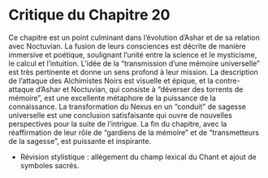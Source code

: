 # Critique du Chapitre 20

Ce chapitre est un point culminant dans l’évolution d’Ashar et de sa relation avec Noctuvian. La fusion de leurs consciences est décrite de manière immersive et poétique, soulignant l’unité entre la science et le mysticisme, le calcul et l’intuition.
L’idée de la “transmission d’une mémoire universelle” est très pertinente et donne un sens profond à leur mission. La description de l’attaque des Alchimistes Noirs est visuelle et épique, et la contre-attaque d’Ashar et Noctuvian, qui consiste à “déverser des torrents de mémoire”, est une excellente métaphore de la puissance de la connaissance.
La transformation du Nexus en un “conduit” de sagesse universelle est une conclusion satisfaisante qui ouvre de nouvelles perspectives pour la suite de l’intrigue. La fin du chapitre, avec la réaffirmation de leur rôle de “gardiens de la mémoire” et de “transmetteurs de la sagesse”, est puissante et inspirante.
- Révision stylistique : allègement du champ lexical du Chant et ajout de symboles sacrés.
